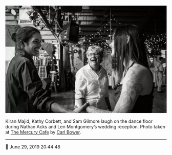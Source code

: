 ![Kiran Majid, Kathy Corbett, and Sam Gilmore laugh on the dance floor](assets/1bf170230d93a64f8fd6ee52e1b71988.webp)

Kiran Majid, Kathy Corbett, and Sam Gilmore laugh on the dance floor during Nathan Acks and Len Montgomery’s wedding reception. Photo taken at [The Mercury Cafe](http://mercurycafe.com/) by [Carl Bower](http://carlbowerphotos.com/).

- - - -

📅 June 29, 2019 20:44:48
